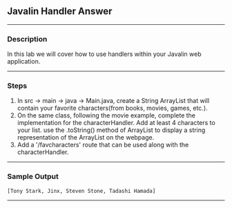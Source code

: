 ## Javalin Handler Answer
---
### Description
In this lab we will cover how to use handlers within your Javalin web application.

---
### Steps
1. In src -> main -> java -> Main.java, create a String ArrayList that will contain your favorite characters(from books, movies, games, etc.).
2. On the same class, following the movie example, complete the implementation for the characterHandler. Add at least 4 characters to your list. use the .toString() method of ArrayList to display a string representation of the ArrayList on the webpage.
3. Add a '/favcharacters' route that can be used along with the characterHandler.
---
### Sample Output
```
[Tony Stark, Jinx, Steven Stone, Tadashi Hamada]
```
---
